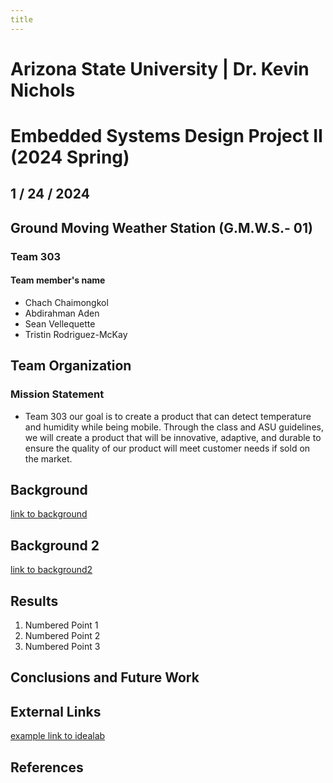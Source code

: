```yaml
---
title 
---
```

# Arizona State University | Dr. Kevin Nichols 
# Embedded Systems Design Project II (2024 Spring) 
## 1 / 24 / 2024 

## Ground Moving Weather Station (G.M.W.S.- 01)
### Team 303
#### Team member's name 
* Chach Chaimongkol
* Abdirahman Aden
* Sean Vellequette
* Tristin Rodriguez-McKay


## Team Organization 
### Mission Statement 
* Team 303 our goal is to create a product that can detect temperature and humidity while being mobile. Through the class and ASU guidelines, we will create a product that will be innovative, adaptive, and durable to ensure the quality of our product will meet customer needs if sold on the market.




## Background

[link to background](/background) 

## Background 2 

[link to background2](/background2)

## Results

1. Numbered Point 1
1. Numbered Point 2
1. Numbered Point 3

## Conclusions and Future Work

## External Links

[example link to idealab]()


## References
